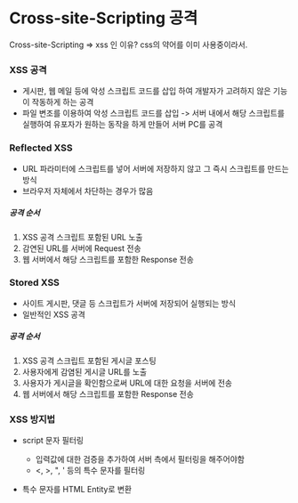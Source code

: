 # Cross-site-Scripting 공격

Cross-site-Scripting => xss 인 이유? css의 약어를 이미 사용중이라서.

### XSS 공격
  - 게시판, 웹 메일 등에 악성 스크립트 코드를 삽입 하여 개발자가 고려하지 않은 기능이 작동하게 하는 공격
  - 파일 변조를 이용하여 악성 스크립트 코드를 삽입 -> 서버 내에서 해당 스크립트를 실행하여 유포자가 원하는 동작을 하게 만들어 서버 PC를 공격

### Reflected XSS
  - URL 파라미터에 스크립트를 넣어 서버에 저장하지 않고 그 즉시 스크립트를 만드는 방식
  - 브라우저 자체에서 차단하는 경우가 많음

##### 공격 순서
  1. XSS 공격 스크립트 포함된 URL 노출
  2. 감연된 URL를 서버에 Request 전송
  3. 웹 서버에서 해당 스크립트를 포함한 Response 전송

### Stored XSS
  - 사이트 게시판, 댓글 등 스크립트가 서버에 저장되어 실행되는 방식
  - 일반적인 XSS 공격

##### 공격 순서
  1. XSS 공격 스크립트 포함된 게시글 포스팅
  2. 사용자에게 감염된 게시글 URL를 노출
  3. 사용자가 게시글을 확인함으로써 URL에 대한 요청을 서버에 전송
  4. 웹 서버에서 해당 스크립트를 포함한 Response 전송


### XSS 방지법
  - script 문자 필터링
    - 입력값에 대한 검증을 추가하여 서버 측에서 필터링을 해주어야함
    - <, >, ", ' 등의 특수 문자를 필터링
   
  - 특수 문자를 HTML Entity로 변환

